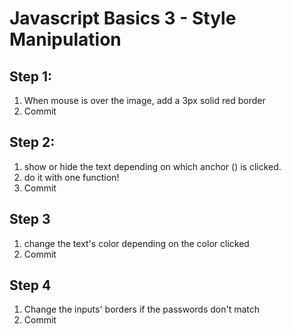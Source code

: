 # Javascript Basics 3 - Style Manipulation

## Step 1:

1. When mouse is over the image, add a 3px solid red border
2. Commit

## Step 2:

1. show or hide the text depending on which anchor (<a>) is clicked.
2. do it with one function!
3. Commit

## Step 3

1. change the text's color depending on the color clicked
2. Commit

## Step 4

1. Change the inputs' borders if the passwords don't match
2. Commit

